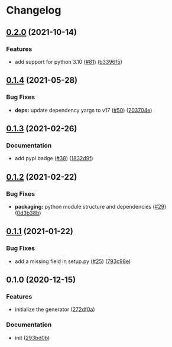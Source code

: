 # Changelog

## [0.2.0](https://www.github.com/googleapis/google-cloudevents-python/compare/v0.1.4...v0.2.0) (2021-10-14)


### Features

* add support for python 3.10 ([#81](https://www.github.com/googleapis/google-cloudevents-python/issues/81)) ([b3396f5](https://www.github.com/googleapis/google-cloudevents-python/commit/b3396f5ce24cf582ad13325ef12081c93ecad6c9))

## [0.1.4](https://www.github.com/googleapis/google-cloudevents-python/compare/v0.1.3...v0.1.4) (2021-05-28)


### Bug Fixes

* **deps:** update dependency yargs to v17 ([#50](https://www.github.com/googleapis/google-cloudevents-python/issues/50)) ([203704e](https://www.github.com/googleapis/google-cloudevents-python/commit/203704e57c40d9191f9925a52e4a74afc10a7de9))

## [0.1.3](https://www.github.com/googleapis/google-cloudevents-python/compare/v0.1.2...v0.1.3) (2021-02-26)


### Documentation

* add pypi badge ([#38](https://www.github.com/googleapis/google-cloudevents-python/issues/38)) ([1832d9f](https://www.github.com/googleapis/google-cloudevents-python/commit/1832d9fcb64c2900df2f081d3a95e2b3cf833d0c))

## [0.1.2](https://www.github.com/googleapis/google-cloudevents-python/compare/v0.1.1...v0.1.2) (2021-02-22)


### Bug Fixes

* **packaging:** python module structure and dependencies ([#29](https://www.github.com/googleapis/google-cloudevents-python/issues/29)) ([0d3b38b](https://www.github.com/googleapis/google-cloudevents-python/commit/0d3b38b7c6df9aad8ba5f426d4f703c8a7bf663e))

## [0.1.1](https://www.github.com/googleapis/google-cloudevents-python/compare/v0.1.0...v0.1.1) (2021-01-22)


### Bug Fixes

* add a missing field in setup.py ([#25](https://www.github.com/googleapis/google-cloudevents-python/issues/25)) ([793c98e](https://www.github.com/googleapis/google-cloudevents-python/commit/793c98e99e3ac3f5d49cd1ee8d13f544e2b76484))

## 0.1.0 (2020-12-15)


### Features

* initialize the generator ([272df0a](https://www.github.com/googleapis/google-cloudevents-python/commit/272df0a9d861cc4503c8d1059621cb40a9cb58cf))


### Documentation

* init ([293bd0b](https://www.github.com/googleapis/google-cloudevents-python/commit/293bd0b32a46fffce6209e3dbb82341faf45dd84))
